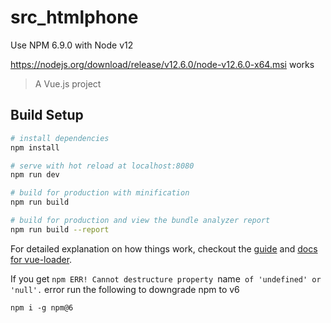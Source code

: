 # src_htmlphone

Use NPM 6.9.0 with Node v12

https://nodejs.org/download/release/v12.6.0/node-v12.6.0-x64.msi works

> A Vue.js project

## Build Setup

``` bash
# install dependencies
npm install

# serve with hot reload at localhost:8080
npm run dev

# build for production with minification
npm run build

# build for production and view the bundle analyzer report
npm run build --report
```

For detailed explanation on how things work, checkout the [guide](http://vuejs-templates.github.io/webpack/) and [docs for vue-loader](http://vuejs.github.io/vue-loader).


If you get `npm ERR! Cannot destructure property `name` of 'undefined' or 'null'.` error run the following to downgrade npm to v6

`npm i -g npm@6`